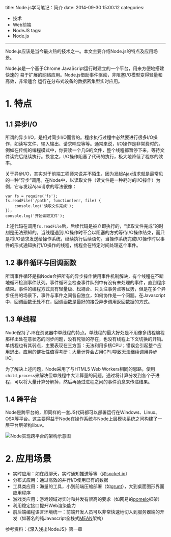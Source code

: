 title: Node.js学习笔记：简介
date: 2014-09-30 15:00:12
categories:
- 技术
- Web前端
- NodeJS
tags:
- Node.js
---

Node.js应该是当今最火热的技术之一。本文主要介绍Node.js的特点及应用场景。

<!-- more -->

Node.js是一个基于Chrome JavaScript运行时建立的一个平台，用来方便地搭建快速的 易于扩展的网络应用。Node.js借助事件驱动，非阻塞I/O模型变得轻量和高效，非常适合 运行在分布式设备的数据密集型实时应用。

# 1. 特点

## 1.1 异步I/O

所谓的异步I/O，是相对同步I/O而言的。程序执行过程中必然要进行很多I/O操作，如读写文件、输入输出、请求响应等等。通常来说，I/O操作是非常费时的。例如在传统的编程模式中，你要读一个几G的文件，整个线程都暂停下来，等待文件读完后继续执行。换言之，I/O操作阻塞了代码的执行，极大地降低了程序的效率。

关于异步I/O，其实对于前端工程师来说并不陌生，因为发起Ajax请求就是最常见的一种“异步”调用。在Node中，以读取文件（读文件是一种耗时的I/O操作）为例，它与发起Ajax请求的写法很像：

    var fs = require('fs');
    fs.readFile('/path', function(err, file) {
        console.log('读取文件完成');
    });
    console.log('开始读取文件');

上述代码在调用`fs.readFile`后，后续代码是被立即执行的，“读取文件完成”的时刻是无法预知的。当线程遇到I/O操作时不会以阻塞的方式等待I/O操作结束，而只是将I/O请求发送给操作系统，继续执行后续语句。当操作系统完成I/O操作时以事件的形式通知执行I/O操作的线程，线程会在特定时间处理这个事件。

## 1.2 事件循环与回调函数

所谓事件循环是指Node会把所有的异步操作使用事件机制解决，有个线程在不断地循环检测事件队列。事件循环会检查事件队列中有没有未处理的事件，直到程序结束。事件的编程方式具有轻量级、松耦合、只关注事务点等优势，但是在多个异步任务的场景下，事件与事件之间各自独立，如何协作是一个问题。在Javascript中，回调函数无处不在，回调函数是最好的接受异步调用返回数据的方式。

## 1.3 单线程

Node保持了JS在浏览器中单线程的特点。单线程的最大好处是不用像多线程编程那样出处在意状态的同步问题，没有死锁的存在，也没有线程上下文切换的开销。单线程也有其弱点，主要表现在三方面：无法利用多核CPU；错误会引起整个应用退出，应用的健壮性值得考研；大量计算会占用CPU导致无法继续调用异步I/O。

为了解决上述问题，Node采用了与HTML5 Web Workers相同的思路，使用`child_process`来解决但单线程中大计算量的问题。通过将计算分发到各个子进程，可以将大量计算分解掉，然后再通过进程之间的事件消息来传递结果。

## 1.4 跨平台

Node是跨平台的，即同样的一套JS代码都可以部署运行在Windows、Linux、OSX等平台。这主要得益于Node在操作系统与Node上层模块系统之间构建了一层平台层架构libuv。

![Node实现跨平台的架构示意图](http://raytaylorlin-blog.oss-cn-shenzhen.aliyuncs.com/image%2Fnodejs%2FNode%E5%AE%9E%E7%8E%B0%E8%B7%A8%E5%B9%B3%E5%8F%B0%E7%9A%84%E6%9E%B6%E6%9E%84%E7%A4%BA%E6%84%8F%E5%9B%BE.jpg)

# 2. 应用场景

* 实时应用：如在线聊天，实时通知推送等等（如[socket.io](http://socket.io/)）
* 分布式应用：通过高效的并行I/O使用已有的数据
* 工具类应用：海量的工具，小到前端压缩部署（如[grunt](gruntjs.com)），大到桌面图形界面应用程序
* 游戏类应用：游戏领域对实时和并发有很高的要求（如网易的[pomelo](pomelo.netease.com)框架）
* 利用稳定接口提升Web渲染能力
* 前后端编程语言环境统一：前端开发人员可以非常快速地切入到服务器端的开发（如著名的纯Javascript全栈式[MEAN](http://mean.io)架构）

参考资料：《深入浅出NodeJS》第一章

